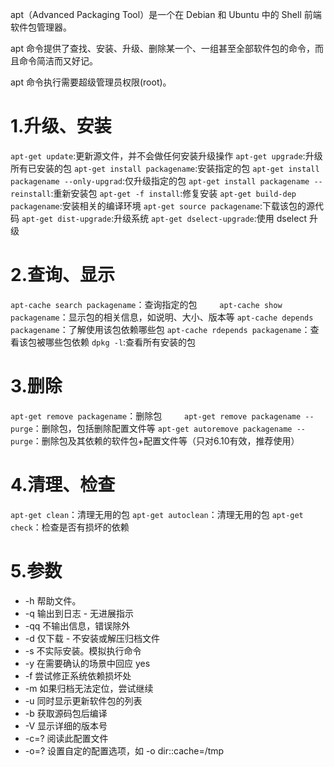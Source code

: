 apt（Advanced Packaging Tool）是一个在 Debian 和 Ubuntu 中的 Shell 前端软件包管理器。

apt 命令提供了查找、安装、升级、删除某一个、一组甚至全部软件包的命令，而且命令简洁而又好记。

apt 命令执行需要超级管理员权限(root)。

# 1.升级、安装

`apt-get update`:更新源文件，并不会做任何安装升级操作
`apt-get upgrade`:升级所有已安装的包
`apt-get install packagename`:安装指定的包
`apt-get install packagename --only-upgrad`:仅升级指定的包
`apt-get install packagename --reinstall`:重新安装包
`apt-get -f install`:修复安装
`apt-get build-dep packagename`:安装相关的编译环境
`apt-get source packagename`:下载该包的源代码
`apt-get dist-upgrade`:升级系统
`apt-get dselect-upgrade`:使用 dselect 升级
# 2.查询、显示
`apt-cache search packagename`：查询指定的包  　　
`apt-cache show packagename`：显示包的相关信息，如说明、大小、版本等 
`apt-cache depends packagename`：了解使用该包依赖哪些包
`apt-cache rdepends packagename`：查看该包被哪些包依赖
`dpkg -l`:查看所有安装的包

# 3.删除

`apt-get remove packagename`：删除包  　　
`apt-get remove packagename -- purge`：删除包，包括删除配置文件等 
`apt-get autoremove packagename --purge`：删除包及其依赖的软件包+配置文件等（只对6.10有效，推荐使用）
# 4.清理、检查

`apt-get clean`：清理无用的包 
`apt-get autoclean`：清理无用的包 
`apt-get check`：检查是否有损坏的依赖

# 5.参数

- -h 		帮助文件。  
- -q 		输出到日志 - 无进展指示  
- -qq 		不输出信息，错误除外  
- -d 		仅下载 - 不安装或解压归档文件  
- -s 		不实际安装。模拟执行命令  
- -y 		在需要确认的场景中回应 yes
- -f 		尝试修正系统依赖损坏处  
- -m 		如果归档无法定位，尝试继续  
- -u 		同时显示更新软件包的列表  
- -b 		获取源码包后编译  
- -V 		显示详细的版本号  
- -c=? 		阅读此配置文件  
- -o=? 		设置自定的配置选项，如 -o dir::cache=/tmp  
